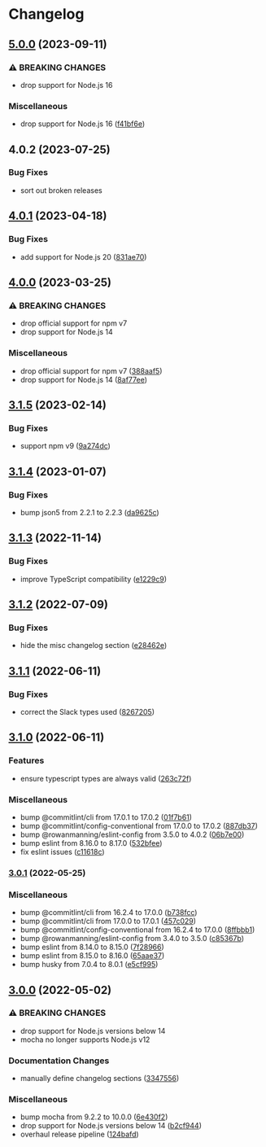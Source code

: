 # Changelog

## [5.0.0](https://github.com/rowanmanning/get-all-messages-in-a-slack-channel/compare/v4.0.2...v5.0.0) (2023-09-11)


### ⚠ BREAKING CHANGES

* drop support for Node.js 16

### Miscellaneous

* drop support for Node.js 16 ([f41bf6e](https://github.com/rowanmanning/get-all-messages-in-a-slack-channel/commit/f41bf6eb001a9cdcdad163eec8b9cdd02a7ff83c))

## 4.0.2 (2023-07-25)


### Bug Fixes

* sort out broken releases

## [4.0.1](https://github.com/rowanmanning/get-all-messages-in-a-slack-channel/compare/v4.0.0...v4.0.1) (2023-04-18)


### Bug Fixes

* add support for Node.js 20 ([831ae70](https://github.com/rowanmanning/get-all-messages-in-a-slack-channel/commit/831ae707cc220b463204fd19dcc4b5b3829a74d0))

## [4.0.0](https://github.com/rowanmanning/get-all-messages-in-a-slack-channel/compare/v3.1.5...v4.0.0) (2023-03-25)


### ⚠ BREAKING CHANGES

* drop official support for npm v7
* drop support for Node.js 14

### Miscellaneous

* drop official support for npm v7 ([388aaf5](https://github.com/rowanmanning/get-all-messages-in-a-slack-channel/commit/388aaf52eebeb7152fe6dbf90a1087611e4997e2))
* drop support for Node.js 14 ([8af77ee](https://github.com/rowanmanning/get-all-messages-in-a-slack-channel/commit/8af77eee95cea6eadc766f3e27c17d5cebc4010c))

## [3.1.5](https://github.com/rowanmanning/get-all-messages-in-a-slack-channel/compare/v3.1.4...v3.1.5) (2023-02-14)


### Bug Fixes

* support npm v9 ([9a274dc](https://github.com/rowanmanning/get-all-messages-in-a-slack-channel/commit/9a274dc0e948226065ca7ba6a916e34329f47198))

## [3.1.4](https://github.com/rowanmanning/get-all-messages-in-a-slack-channel/compare/v3.1.3...v3.1.4) (2023-01-07)


### Bug Fixes

* bump json5 from 2.2.1 to 2.2.3 ([da9625c](https://github.com/rowanmanning/get-all-messages-in-a-slack-channel/commit/da9625cacc5fdf468792db4adb7b01d297a85401))

## [3.1.3](https://github.com/rowanmanning/get-all-messages-in-a-slack-channel/compare/v3.1.2...v3.1.3) (2022-11-14)


### Bug Fixes

* improve TypeScript compatibility ([e1229c9](https://github.com/rowanmanning/get-all-messages-in-a-slack-channel/commit/e1229c994a897c70f19ef64dcef11e564d6f6bba))

## [3.1.2](https://github.com/rowanmanning/get-all-messages-in-a-slack-channel/compare/v3.1.1...v3.1.2) (2022-07-09)


### Bug Fixes

* hide the misc changelog section ([e28462e](https://github.com/rowanmanning/get-all-messages-in-a-slack-channel/commit/e28462e0dddfd78801d3e460cdccbbd18e8afdb8))

## [3.1.1](https://github.com/rowanmanning/get-all-messages-in-a-slack-channel/compare/v3.1.0...v3.1.1) (2022-06-11)


### Bug Fixes

* correct the Slack types used ([8267205](https://github.com/rowanmanning/get-all-messages-in-a-slack-channel/commit/82672055ef928f57665e1587a3ff6efba2bd0f48))

## [3.1.0](https://github.com/rowanmanning/get-all-messages-in-a-slack-channel/compare/v3.0.1...v3.1.0) (2022-06-11)


### Features

* ensure typescript types are always valid ([263c72f](https://github.com/rowanmanning/get-all-messages-in-a-slack-channel/commit/263c72f92c0034ed615028c3abe413870dd751b2))


### Miscellaneous

* bump @commitlint/cli from 17.0.1 to 17.0.2 ([01f7b61](https://github.com/rowanmanning/get-all-messages-in-a-slack-channel/commit/01f7b611abdb9c387082928c86c46cc76abe5b60))
* bump @commitlint/config-conventional from 17.0.0 to 17.0.2 ([887db37](https://github.com/rowanmanning/get-all-messages-in-a-slack-channel/commit/887db377fa50f432db01462b331ef3e83159031c))
* bump @rowanmanning/eslint-config from 3.5.0 to 4.0.2 ([06b7e00](https://github.com/rowanmanning/get-all-messages-in-a-slack-channel/commit/06b7e002d4a0dd40226f84b573fc96a09a0964be))
* bump eslint from 8.16.0 to 8.17.0 ([532bfee](https://github.com/rowanmanning/get-all-messages-in-a-slack-channel/commit/532bfeeadfb8d8eb7e643efb558e4211a2a48dc5))
* fix eslint issues ([c11618c](https://github.com/rowanmanning/get-all-messages-in-a-slack-channel/commit/c11618c990bb5c079010ed6ece578e7cae008f0c))

### [3.0.1](https://github.com/rowanmanning/get-all-messages-in-a-slack-channel/compare/v3.0.0...v3.0.1) (2022-05-25)


### Miscellaneous

* bump @commitlint/cli from 16.2.4 to 17.0.0 ([b738fcc](https://github.com/rowanmanning/get-all-messages-in-a-slack-channel/commit/b738fcca4c78e8d021caba980ee07f9d9ef9bffa))
* bump @commitlint/cli from 17.0.0 to 17.0.1 ([457c029](https://github.com/rowanmanning/get-all-messages-in-a-slack-channel/commit/457c029a105893f992140fb190cd1a446d74124e))
* bump @commitlint/config-conventional from 16.2.4 to 17.0.0 ([8ffbbb1](https://github.com/rowanmanning/get-all-messages-in-a-slack-channel/commit/8ffbbb17eb17032773b3043d789f8926cd6ca28a))
* bump @rowanmanning/eslint-config from 3.4.0 to 3.5.0 ([c85367b](https://github.com/rowanmanning/get-all-messages-in-a-slack-channel/commit/c85367bc03efad0122a16fe24ffaa733a57f8677))
* bump eslint from 8.14.0 to 8.15.0 ([7f28966](https://github.com/rowanmanning/get-all-messages-in-a-slack-channel/commit/7f28966d208f2cc122d3c6104295319632395251))
* bump eslint from 8.15.0 to 8.16.0 ([65aae37](https://github.com/rowanmanning/get-all-messages-in-a-slack-channel/commit/65aae379cfe58b63dbc29541244214942011d728))
* bump husky from 7.0.4 to 8.0.1 ([e5cf995](https://github.com/rowanmanning/get-all-messages-in-a-slack-channel/commit/e5cf99551cc9ab2738c6ec0e6b547e959810ae32))

## [3.0.0](https://github.com/rowanmanning/get-all-messages-in-a-slack-channel/compare/v2.1.0...v3.0.0) (2022-05-02)


### ⚠ BREAKING CHANGES

* drop support for Node.js versions below 14
* mocha no longer supports Node.js v12

### Documentation Changes

* manually define changelog sections ([3347556](https://github.com/rowanmanning/get-all-messages-in-a-slack-channel/commit/3347556af75328fe11370244a79b463bfb735a51))


### Miscellaneous

* bump mocha from 9.2.2 to 10.0.0 ([6e430f2](https://github.com/rowanmanning/get-all-messages-in-a-slack-channel/commit/6e430f20c89a02291e2e4ca08e5379ff7c1bc8d4))
* drop support for Node.js versions below 14 ([b2cf944](https://github.com/rowanmanning/get-all-messages-in-a-slack-channel/commit/b2cf944cd7d1a00b2d418d4bbe2920425a92ff12))
* overhaul release pipeline ([124bafd](https://github.com/rowanmanning/get-all-messages-in-a-slack-channel/commit/124bafd908db90e13facddb5f5d4f3846721926b))
